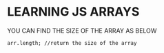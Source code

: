 # LEARNING JS ARRAYS


YOU CAN FIND THE SIZE OF THE ARRAY AS BELOW


```arr.length; //return the size of the array```